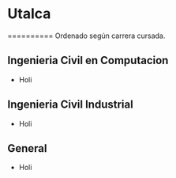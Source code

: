 # Utalca
==========
Ordenado según carrera cursada.

Ingenieria Civil en Computacion
--------------------
+ Holi

Ingenieria Civil Industrial
--------------------
+ Holi

General
--------------------
+ Holi
